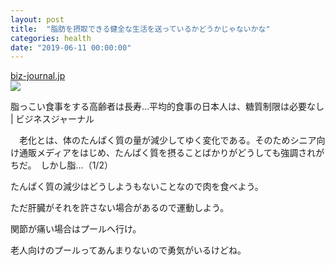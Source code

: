```yaml
---
layout: post
title:  "脂肪を摂取できる健全な生活を送っているかどうかじゃないかな"
categories: health
date: "2019-06-11 00:00:00"
---
```


<div class="card">
  <a href="https://biz-journal.jp/2019/04/post_27537.html"></a>
  <div class="card__header">
    <a href="https://biz-journal.jp/2019/04/post_27537.html">biz-journal.jp</a>
  </div>
  <div class="card__image">
    <img src="https://biz-journal.jp/assets_c/2019/04/post_27537_04-thumb-800x560-44530.jpg">
  </div>
  <div class="card__title">
    <p>脂っこい食事をする高齢者は長寿…平均的食事の日本人は、糖質制限は必要なし | ビジネスジャーナル</p>
  </div>
  <div class="card__description">
    <p>　老化とは、体のたんぱく質の量が減少してゆく変化である。そのためシニア向け通販メディアをはじめ、たんぱく質を摂ることばかりがどうしても強調されがちだ。　しかし脂…（1/2）</p>
  </div>
</div>

たんぱく質の減少はどうしようもないことなので肉を食べよう。

ただ肝臓がそれを許さない場合があるので運動しよう。

関節が痛い場合はプールへ行け。

老人向けのプールってあんまりないので勇気がいるけどね。

